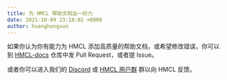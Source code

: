 ```yaml
---
title: 为 HMCL 帮助文档出一份力
date: 2021-10-09 23:18:02 +0800
author: huanghongxun
---
```


如果你认为你有能力为 HMCL 添加高质量的帮助文档，或希望修改错误，你可以到 [HMCL-docs][hmcl-docs] 仓库中发 Pull Request，或者提 Issue。

或者你可以进入我们的 [Discord][hmcl-discord] 或 [HMCL 用户群][hmcl-group] 群以向 HMCL 反馈。

<!--{% comment %}-->
[hmcl-group]: /_docs/groups.md
<!--{% endcomment %}--{{ '>' }}
[hmcl-group]: {% link _docs/groups.md %}
<!---->

[hmcl-docs]: https://github.com/HMCL-dev/HMCL-docs
[hmcl-discord]: https://discord.gg/jVvC7HfM6U
